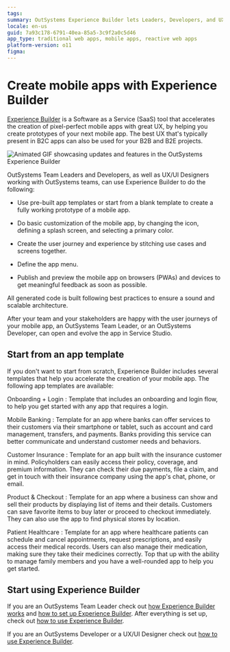 ```yaml
---
tags:
summary: OutSystems Experience Builder lets Leaders, Developers, and UX/UI Designers create prototypes of pixel-perfect mobile apps with great UX using a web interface. Experience Builder includes common patterns and flows, such as login, onboarding, and also industry-related screens and flows. The prototypes created follow UX/UI, Code and Architecture best practices, that can continue to be evolved in Service Studio making sure everyone can collaborate in a common platform from design to development.
locale: en-us
guid: 7a93c178-6791-40ea-85a5-3c9f2a0c5d46
app_type: traditional web apps, mobile apps, reactive web apps
platform-version: o11
figma:
---
```


# Create mobile apps with Experience Builder

[Experience Builder](https://experiencebuilder.outsystems.com/) is a Software as a Service (SaaS) tool that accelerates the creation of pixel-perfect mobile apps with great UX, by helping you create prototypes of your next mobile app. The best UX that's typically present in B2C apps can also be used for your B2B and B2E projects.

![Animated GIF showcasing updates and features in the OutSystems Experience Builder](images/product-update.gif "Experience Builder Product Update Animation")

OutSystems Team Leaders and Developers, as well as UX/UI Designers working with OutSystems teams, can use Experience Builder to do the following:

* Use pre-built app templates or start from a blank template to create a fully working prototype of a mobile app.

* Do basic customization of the mobile app, by changing the icon, defining a splash screen, and selecting a primary color.

* Create the user journey and experience by stitching use cases and screens together.

* Define the app menu.

* Publish and preview the mobile app on browsers (PWAs) and devices to get meaningful feedback as soon as possible.

All generated code is built following best practices to ensure a sound and scalable architecture.

After your team and your stakeholders are happy with the user journeys of your mobile app, an OutSystems Team Leader, or an OutSystems Developer, can open and evolve the app in Service Studio.

## Start from an app template

If you don't want to start from scratch, Experience Builder includes several templates that help you accelerate the creation of your mobile app. The following app templates are available:

Onboarding + Login
:   Template that includes an onboarding and login flow, to help you get started with any app that requires a login.

Mobile Banking
:   Template for an app where banks can offer services to their customers via their smartphone or tablet, such as account and card management, transfers, and payments. Banks providing this service can better communicate and understand customer needs and behaviors.

Customer Insurance
:   Template for an app built with the insurance customer in mind. Policyholders can easily access their policy, coverage, and premium information. They can check their due payments, file a claim, and get in touch with their insurance company using the app's chat, phone, or email.

Product & Checkout
:   Template for an app where a business can show and sell their products by displaying list of items and their details. Customers can save favorite items to buy later or proceed to checkout immediately. They can also use the app to find physical stores by location.

Patient Healthcare
:   Template for an app where healthcare patients can schedule and cancel appointments, request prescriptions, and easily access their medical records. Users can also manage their medication, making sure they take their medicines correctly. Top that up with the ability to manage family members and you have a well-rounded app to help you get started.

## Start using Experience Builder

If you are an OutSystems Team Leader check out [how Experience Builder works](how-works.md) and [how to set up Experience Builder](how-setup.md). After everything is set up, check out [how to use Experience Builder](how-use.md).

If you are an OutSystems Developer or a UX/UI Designer check out [how to use Experience Builder](how-use.md).
